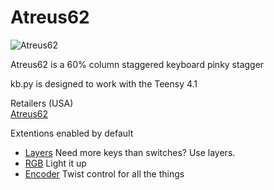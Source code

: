 # Atreus62

![Atreus62](https://assets.bigcartel.com/product_images/189335282/BIlqCtd.jpg?auto=format&fit=max&w=1200)

Atreus62 is a 60% column staggered keyboard pinky stagger 

kb.py is designed to work with the Teensy 4.1

Retailers (USA)  
[Atreus62](https://shop.profetkeyboards.com/product/atreus62-keyboard)  

Extentions enabled by default  
- [Layers](https://github.com/KMKfw/kmk_firmware/tree/master/docs/layers.md) Need more keys than switches? Use layers.
- [RGB](https://github.com/KMKfw/kmk_firmware/tree/master/docs/rgb.md) Light it up
- [Encoder](https://github.com/KMKfw/kmk_firmware/tree/master/docs/encoder.md) Twist control for all the things

